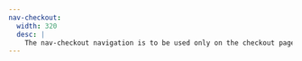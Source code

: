 ```yaml
---
nav-checkout:
  width: 320
  desc: |
    The nav-checkout navigation is to be used only on the checkout page of the website. The nav-checkout allows users to toggle through the different parts of the checkout process.
---
```

